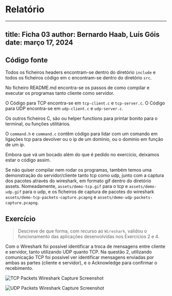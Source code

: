 # Relatório

---
title: Ficha 03
author: Bernardo Haab, Luís Góis
date: março 17, 2024
---

## Código fonte

Todos os ficheiros headers encontram-se dentro do diretório `include` e todos os
ficheiros código em c encontram-se dentro do diretório `src`.

No ficheiro README.md encontra-se os passos de como compilar e executar os
programas tanto cliente como servidor.

O Código para TCP encontra-se em `tcp-client.c` e `tcp-server.c`.
O Código para UDP encontra-se em `udp-client.c` e `udp-server.c`.

Os outros ficheiros C, são ou helper functions para printar bonito para o
terminal, ou funções utilitários.

O `command.h` e `command.c` contêm código para lidar com um comando em ligações
tcp para devolver ou o ip de um dominio, ou o dominio em função de um ip.

Embora que vá um bocado além do que é pedido no exercício, deixamos estar o código assim.

Se não quiser compilar nem rodar os programas, também temos uma demonstração do
servidor/cliente tanto tcp como udp, junto com a captura dos pacotes através do
wireshark, em formato gif dentro do diretório assets. Nomeadamente,
`assets/demo-tcp.gif` para o tcp e `assets/demo-udp.gif` para o udp, e os
ficheiros de captura de pacotes do wireshark
`assets/demo-tcp-packets-capture.pcapng` e
`assets/demo-udp-packets-capture.pcapng`.

## Exercício

> Descreve de que forma, com recurso ao `Wireshark`, validou o funcionamento das
> aplicações desenvolvidas nos Exercícios 2 e 4.

Com o Wireshark foi possível identificar a troca de mensagens entre cliente e
servidor, tanto utilizando UDP quanto TCP. Na questão 2, utilizando comunicação
TCP foi possível ver identificar mensagens enviadas por ambas as partes (cliente
e servidor), e o Acknowledge para confirmar o recebimento.

![TCP Packets Wireshark Capture Screenshot](demo-tcp-packets-capture-wireshark-screenshot.png)

![UDP Packets Wireshark Capture Screenshot](demo-udp-packets-capture-wireshark-screenshot.png)

